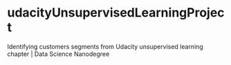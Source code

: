 # udacityUnsupervisedLearningProject
Identifying customers segments from Udacity unsupervised learning chapter | Data Science Nanodegree
